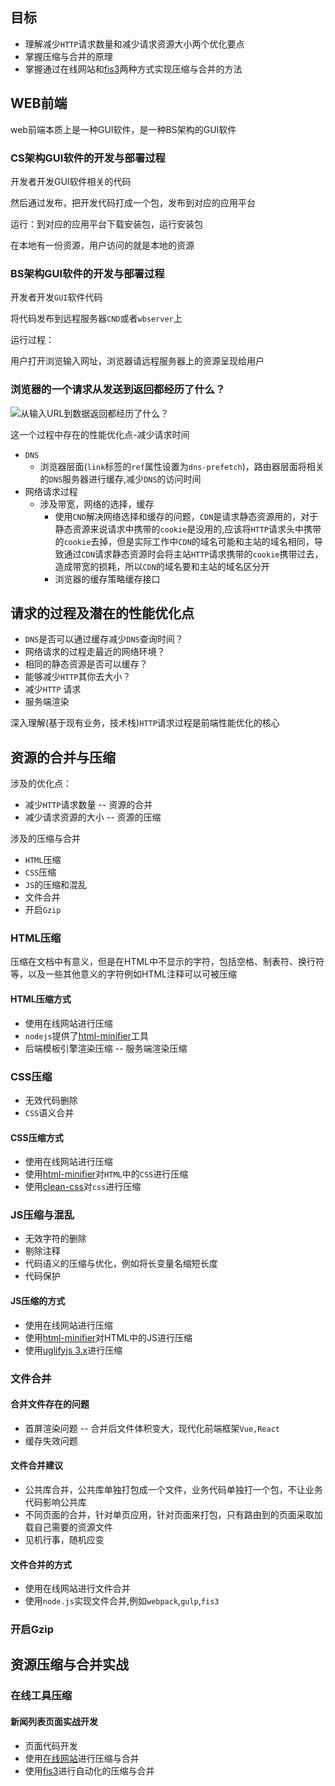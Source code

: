 ## 目标

* 理解减少`HTTP`请求数量和减少请求资源大小两个优化要点
* 掌握压缩与合并的原理
* 掌握通过在线网站和[fis3](http://fis.baidu.com/)两种方式实现压缩与合并的方法

## WEB前端

web前端本质上是一种GUI软件，是一种BS架构的GUI软件

### CS架构GUI软件的开发与部署过程

开发者开发GUI软件相关的代码

然后通过发布，把开发代码打成一个包，发布到对应的应用平台

运行：到对应的应用平台下载安装包，运行安装包

在本地有一份资源，用户访问的就是本地的资源

### BS架构GUI软件的开发与部署过程

开发者开发`GUI`软件代码

将代码发布到远程服务器`CND`或者`wbserver`上

运行过程：

用户打开浏览输入网址，浏览器请远程服务器上的资源呈现给用户

### 浏览器的一个请求从发送到返回都经历了什么？

![从输入URL到数据返回都经历了什么？](D:\00_workspace\00_mine\Performance_Optimization\doc\00_让页面速度飞起来WEB前端性能优化(mk)\从输入URL到数据返回都经历了什么？.png)

这一个过程中存在的性能优化点-减少请求时间

* `DNS`
  * 浏览器层面(`link`标签的`ref`属性设置为`dns-prefetch`)，路由器层面将相关的`DNS`服务器进行缓存,减少`DNS`的访问时间
* 网络请求过程
  * 涉及带宽，网络的选择，缓存
    * 使用`CND`解决网络选择和缓存的问题，`CDN`是请求静态资源用的，对于静态资源来说请求中携带的`cookie`是没用的,应该将`HTTP`请求头中携带的`cookie`去掉，但是实际工作中`CDN`的域名可能和主站的域名相同，导致通过`CDN`请求静态资源时会将主站`HTTP`请求携带的`cookie`携带过去，造成带宽的损耗，所以`CDN`的域名要和主站的域名区分开
    * 浏览器的缓存策略缓存接口





## 请求的过程及潜在的性能优化点

* `DNS`是否可以通过缓存减少`DNS`查询时间？
* 网络请求的过程走最近的网络环境？
* 相同的静态资源是否可以缓存？
* 能够减少`HTTP`其你去大小？
* 减少`HTTP` 请求
* 服务端渲染

深入理解(基于现有业务，技术栈)`HTTP`请求过程是前端性能优化的核心

## 资源的合并与压缩

涉及的优化点：

* 减少`HTTP`请求数量 -- 资源的合并
* 减少请求资源的大小 -- 资源的压缩

涉及的压缩与合并

* `HTML`压缩
* `CSS`压缩
* `JS`的压缩和混乱
* 文件合并
* 开启`Gzip`

### HTML压缩

压缩在文档中有意义，但是在HTML中不显示的字符，包括空格、制表符、换行符等，以及一些其他意义的字符例如HTML注释可以可被压缩

#### HTML压缩方式

* 使用在线网站进行压缩
* `nodejs`提供了[html-minifier](https://www.npmjs.com/package/html-minifier)工具
* 后端模板引擎渲染压缩 -- 服务端渲染压缩

### CSS压缩

* 无效代码删除
* `CSS`语义合并

#### CSS压缩方式

* 使用在线网站进行压缩
* 使用[html-minifier](https://www.npmjs.com/package/html-minifier)对`HTML`中的`CSS`进行压缩
* 使用[clean-css](https://www.npmjs.com/package/clean-css)对`css`进行压缩



### JS压缩与混乱

* 无效字符的删除
* 剔除注释
* 代码语义的压缩与优化，例如将长变量名缩短长度
* 代码保护

#### JS压缩的方式

* 使用在线网站进行压缩
* 使用[html-minifier](https://www.npmjs.com/package/html-minifier)对HTML中的JS进行压缩
* 使用[uglifyjs 3.x](https://github.com/mishoo/UglifyJS/tree/v3.6.1)进行压缩

### 文件合并

#### 合并文件存在的问题

* 首屏渲染问题 -- 合并后文件体积变大，现代化前端框架`Vue,React`
* 缓存失效问题

#### 文件合并建议

* 公共库合并，公共库单独打包成一个文件，业务代码单独打一个包，不让业务代码影响公共库
* 不同页面的合并，针对单页应用，针对页面来打包，只有路由到的页面采取加载自己需要的资源文件
* 见机行事，随机应变

#### 文件合并的方式

* 使用在线网站进行文件合并
* 使用`node.js`实现文件合并,例如`webpack`,`gulp`,`fis3`

### 开启Gzip

## 资源压缩与合并实战

### 在线工具压缩

#### 新闻列表页面实战开发

* 页面代码开发
* 使用[在线网站](https://tool.oschina.net/jscompress)进行压缩与合并
* 使用[fis3](http://fis.baidu.com/)进行自动化的压缩与合并



